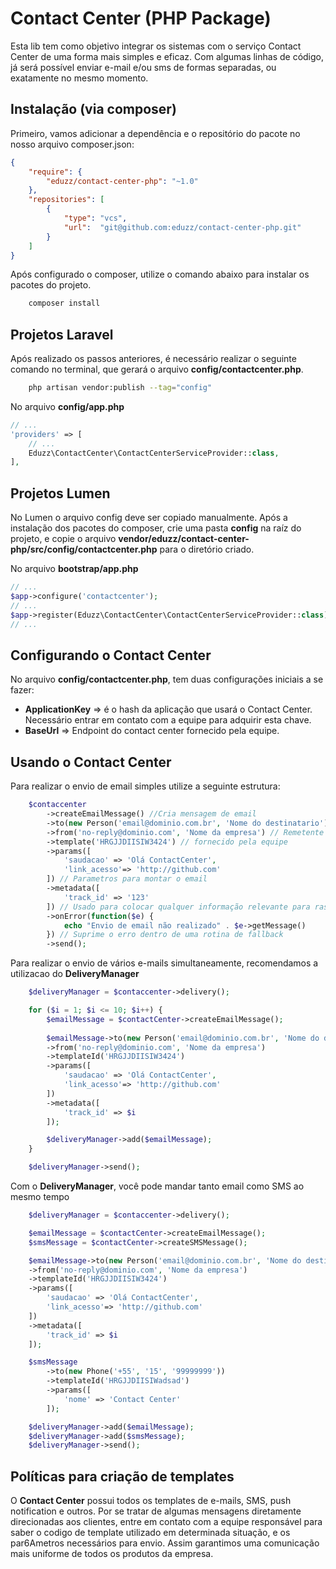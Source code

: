 # Contact Center (PHP Package)

Esta lib tem como objetivo integrar os sistemas com o serviço Contact Center de uma forma mais simples e eficaz. Com algumas linhas de código, já será possível enviar e-mail e/ou sms de formas separadas, ou exatamente no mesmo momento.

## Instalação (via composer)

Primeiro, vamos adicionar a dependência e o repositório do pacote no nosso arquivo composer.json:


```json
{
    "require": {
        "eduzz/contact-center-php": "~1.0"
    },
    "repositories": [
        {
            "type": "vcs",
            "url":  "git@github.com:eduzz/contact-center-php.git"
        }
    ]
}
```

Após configurado o composer, utilize o comando abaixo para instalar os pacotes do projeto.

```sh
    composer install
```

## Projetos Laravel

Após realizado os passos anteriores, é necessário realizar o seguinte comando no terminal, que gerará o arquivo **config/contactcenter.php**.

```sh
    php artisan vendor:publish --tag="config"
```

No arquivo **config/app.php**

```php
// ...
'providers' => [
    // ...
    Eduzz\ContactCenter\ContactCenterServiceProvider::class,
],
```

## Projetos Lumen

No Lumen o arquivo config deve ser copiado manualmente. Após a instalação dos pacotes do composer, crie uma pasta **config** na raíz do projeto, e copie o arquivo **vendor/eduzz/contact-center-php/src/config/contactcenter.php** para o diretório criado.

No arquivo **bootstrap/app.php**

```php
// ...
$app->configure('contactcenter');
// ...
$app->register(Eduzz\ContactCenter\ContactCenterServiceProvider::class);
// ...
```
##

## Configurando o Contact Center

No arquivo **config/contactcenter.php**, tem duas configurações iniciais a se fazer:

* **ApplicationKey** => é o hash da aplicação que usará o Contact Center. Necessário entrar em contato com a equipe para adquirir esta chave.
* **BaseUrl** => Endpoint do contact center fornecido pela equipe. 

## Usando o Contact Center

Para realizar o envio de email simples utilize a seguinte estrutura:

```php
    $contaccenter
        ->createEmailMessage() //Cria mensagem de email
        ->to(new Person('email@dominio.com.br', 'Nome do destinatario')) // Destinatario
        ->from('no-reply@dominio.com', 'Nome da empresa') // Remetente
        ->template('HRGJJDIISIW3424') // fornecido pela equipe 
        ->params([
            'saudacao' => 'Olá ContactCenter',
            'link_acesso'=> 'http://github.com'
        ]) // Parametros para montar o email
        ->metadata([
            'track_id' => '123'
        ]) // Usado para colocar qualquer informação relevante para rastreio
        ->onError(function($e) {
            echo "Envio de email não realizado" . $e->getMessage()
        }) // Suprime o erro dentro de uma rotina de fallback
        ->send();
```

Para realizar o envio de vários e-mails simultaneamente, recomendamos a utilizacao do **DeliveryManager**

```php
    $deliveryManager = $contaccenter->delivery();

    for ($i = 1; $i <= 10; $i++) {
        $emailMessage = $contactCenter->createEmailMessage();
    
        $emailMessage->to(new Person('email@dominio.com.br', 'Nome do destinatario'))
        ->from('no-reply@dominio.com', 'Nome da empresa')
        ->templateId('HRGJJDIISIW3424')
        ->params([
            'saudacao' => 'Olá ContactCenter',
            'link_acesso'=> 'http://github.com'
        ])
        ->metadata([
            'track_id' => $i
        ]);

        $deliveryManager->add($emailMessage);
    }

    $deliveryManager->send();
```

Com o **DeliveryManager**, você pode mandar tanto email como SMS ao mesmo tempo

```php
    $deliveryManager = $contaccenter->delivery();

    $emailMessage = $contactCenter->createEmailMessage();
    $smsMessage = $contactCenter->createSMSMessage();

    $emailMessage->to(new Person('email@dominio.com.br', 'Nome do destinatario'))
    ->from('no-reply@dominio.com', 'Nome da empresa')
    ->templateId('HRGJJDIISIW3424')
    ->params([
        'saudacao' => 'Olá ContactCenter',
        'link_acesso'=> 'http://github.com'
    ])
    ->metadata([
        'track_id' => $i
    ]);

    $smsMessage
        ->to(new Phone('+55', '15', '99999999'))
        ->templateId('HRGJJDIISIWadsad')
        ->params([
            'nome' => 'Contact Center'
        ]);

    $deliveryManager->add($emailMessage);
    $deliveryManager->add($smsMessage);
    $deliveryManager->send();
```

## Políticas para criação de templates

O **Contact Center** possui todos os templates de e-mails, SMS, push notification e outros. Por se tratar de algumas mensagens diretamente direcionadas aos clientes, entre em contato com a equipe responsável para saber o codigo de template utilizado em determinada situação, e os par6Ametros necessários para envio. Assim garantimos uma comunicação mais uniforme de todos os produtos da empresa.